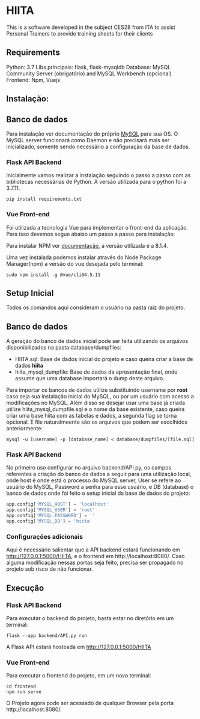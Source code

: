 # HIITA
This is a software developed in the subject CES28 from ITA to assist Personal Trainers to provide training sheets for their clients

## Requirements
Python: 3.7
Libs principais: flask, flask-mysqldb
Database: MySQL Community Server (obrigatório) and MySQL Workbench (opcional)
Frontend: Npm, Vuejs

## Instalação:

## Banco de dados

Para instalação ver documentação do próprio [MySQL](https://dev.mysql.com/doc/mysql-installation-excerpt/5.7/en/) para sua OS. O MySQL server funcionará como Daemon e não precisará mais ser inicializado, somente sendo necessário a configuração da base de dados.

### Flask API Backend
Inicialmente vamos realizar a instalação seguindo o passo a passo com as bibliotecas necessárias de Python. A versão utilizada para o python foi a 3.7.11.

```
pip install requirements.txt
```

### Vue Front-end
Foi utilizada a tecnologia Vue para implementar o front-end da aplicação. Para isso devemos segue abaixo um passo a passo para instalação:

Para instalar NPM ver [documentação](https://docs.npmjs.com/downloading-and-installing-node-js-and-npm), a versão utilizada é a 8.1.4.

Uma vez instalada podemos instalar através do Node Package Manager(npm) a versão do vue desejada pelo terminal:

```
sudo npm install -g @vue/cli@4.5.11
```

## Setup Inicial

Todos os comandos aqui consideram o usuário na pasta raiz do projeto.

## Banco de dados
A geração do banco de dados inicial pode ser feita utilizando os arquivos disponibilizados na pasta database/dumpfiles:

- HIITA.sql: Base de dados inicial do projeto e caso queira criar a base de dados **hiita**
- hiita_mysql_dumpfile: Base de dados da apresentação final, onde assume que uma database importará o dump deste arquivo.

Para importar os bancos de dados utilize substituindo username por **root** caso seja sua instalação inicial do MySQL, ou por um usuário com acesso a modificações no MySQL. Além disso se desejar usar uma base já criada utilize hiita_mysql_dumpfile.sql e o nome da base existente, caso queira criar uma base hiita com as tabelas e dados, a segunda flag se torna opcional. E file naturalmeente são os arquivos que podem ser escolhidos anteriormente:

```
mysql -u [username] -p [database_name] < database/dumpfiles/[file.sql]
```

### Flask API Backend
No primeiro uso configurar no arquivo backend/API.py, os campos referentes a criação do banco de dados a seguir para uma utilização local, onde host é onde está o processo do MySQL server, User se refere ao usuário do MySQL, Password a senha para esse usuário, e DB (database) o banco de dados onde foi feito o setup inicial da base de dados do projeto:

```python
app.config['MYSQL_HOST'] = 'localhost'
app.config['MYSQL_USER'] = 'root'
app.config['MYSQL_PASSWORD'] = ''
app.config['MYSQL_DB'] = 'hiita'
```

### Configurações adicionais
Aqui é necessário salientar que a API backend estará funcionando em http://127.0.0.1:5000/HIITA, e o frontend em http://localhost:8080/. Caso alguma modificação nessas portas seja feito, precisa ser propagado no projeto sob risco de não funcionar.

## Execução

### Flask API Backend
Para executar o backend do projeto, basta estar no diretório em um terminal:
```
flask --app backend/API.py run
```

A Flask API estará hosteada em http://127.0.0.1:5000/HIITA

### Vue Front-end
Para executar o frontend do projeto, em um novo terminal:
```
cd frontend
npm run serve
```

O Projeto agora pode ser acessado de qualquer Browser pela porta http://localhost:8080/.

